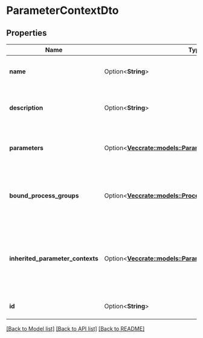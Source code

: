 # ParameterContextDto

## Properties

Name | Type | Description | Notes
------------ | ------------- | ------------- | -------------
**name** | Option<**String**> | The Name of the Parameter Context. | [optional]
**description** | Option<**String**> | The Description of the Parameter Context. | [optional]
**parameters** | Option<[**Vec<crate::models::ParameterEntity>**](ParameterEntity.md)> | The Parameters for the Parameter Context | [optional]
**bound_process_groups** | Option<[**Vec<crate::models::ProcessGroupEntity>**](ProcessGroupEntity.md)> | The Process Groups that are bound to this Parameter Context | [optional]
**inherited_parameter_contexts** | Option<[**Vec<crate::models::ParameterContextReferenceEntity>**](ParameterContextReferenceEntity.md)> | A list of references of Parameter Contexts from which this one inherits parameters | [optional]
**id** | Option<**String**> | The ID the Parameter Context. | [optional]

[[Back to Model list]](../README.md#documentation-for-models) [[Back to API list]](../README.md#documentation-for-api-endpoints) [[Back to README]](../README.md)


